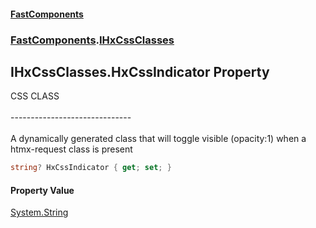 #### [FastComponents](FastComponents.md 'FastComponents')
### [FastComponents](FastComponents.md 'FastComponents').[IHxCssClasses](FastComponents.IHxCssClasses.md 'FastComponents.IHxCssClasses')

## IHxCssClasses.HxCssIndicator Property

CSS CLASS<br/>  
------------------------------<br/>  
A dynamically generated class that will toggle visible (opacity:1) when a htmx-request class is present

```csharp
string? HxCssIndicator { get; set; }
```

#### Property Value
[System.String](https://docs.microsoft.com/en-us/dotnet/api/System.String 'System.String')